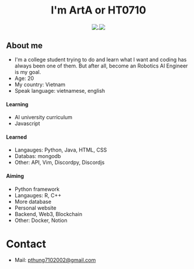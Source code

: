 <h1 align="center">I'm ArtA or HT0710</h1>

<p align="center">
<a href="https://github.com/anuraghazra/github-readme-stats">
  <img align="center" src="https://github-readme-stats.vercel.app/api?username=HT0710&show_icons=true&theme=dark"/>
  <img align="center" src="https://github-readme-stats.vercel.app/api/top-langs/?username=HT0710&langs_count=3"/>
</a>
</p>

## About me
- I'm a college student trying to do and learn what I want and coding has always been one of them. But after all, become an Robotics AI Engineer is my goal.
- Age: 20
- My country: Vietnam
- Speak language: vietnamese, english


#### Learning
- AI university curriculum
- Javascript

#### Learned
- Langauges: Python, Java, HTML, CSS
- Databas: mongodb
- Other: API, Vim, Discordpy, Discordjs

#### Aiming
- Python framework
- Langauges: R, C++
- More database
- Personal website
- Backend, Web3, Blockchain
- Other: Docker, Notion

# Contact
- Mail: pthung7102002@gmail.com
